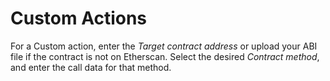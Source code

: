 # Custom Actions



For a Custom action, enter the _Target contract address_ or upload your ABI file if the contract is not on Etherscan. Select the desired _Contract method_, and enter the call data for that method.
